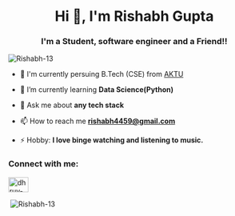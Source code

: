 <h1 align="center">Hi 👋, I'm Rishabh Gupta</h1>
<h3 align="center">I'm a Student, software engineer and a Friend!!</h3>

<p align="left"> <img src="https://komarev.com/ghpvc/?username=Rishabh-13&label=Profile%20views&color=0e75b6&style=flat" alt="Rishabh-13" /> </p>


- 🔭 I'm currently persuing B.Tech (CSE) from [AKTU](https://aktu.ac.in/)

- 🌱 I’m currently learning **Data Science(Python)**

- 💬 Ask me about **any tech stack**

- 📫 How to reach me **rishabh4459@gmail.com**

- ⚡ Hobby: **I love binge watching and listening to music.**

<h3 align="left">Connect with me:</h3>
<p align="left">
<!-- <a href="https://twitter.com/" target="blank"><img align="center" src="https://raw.githubusercontent.com/rahuldkjain/github-profile-readme-generator/master/src/images/icons/Social/twitter.svg" alt="dhruv09d" height="30" width="40" /></a> -->
<a href="https://linkedin.com/in/rishabh-gupta-03a947194" target="blank"><img align="center" src="https://raw.githubusercontent.com/rahuldkjain/github-profile-readme-generator/master/src/images/icons/Social/linked-in-alt.svg" alt="dhruv-singh-25ba02172" height="30" width="40" /></a>
<!-- <a href="https://instagram.com//" target="blank"><img align="center" src="https://raw.githubusercontent.com/rahuldkjain/github-profile-readme-generator/master/src/images/icons/Social/instagram.svg" alt="max09d_" height="30" width="40" /></a> -->
<!-- <a href="https://www.hackerrank.com/" target="blank"><img align="center" src="https://raw.githubusercontent.com/rahuldkjain/github-profile-readme-generator/master/src/images/icons/Social/hackerrank.svg" alt="dhruvdagar1999" height="30" width="40" /></a> -->
<!-- <a href="https://www.leetcode.com/" target="blank"><img align="center" src="https://raw.githubusercontent.com/rahuldkjain/github-profile-readme-generator/master/src/images/icons/Social/leet-code.svg" alt="dhruv09d" height="30" width="40" /></a> -->
</p>


<p>&nbsp;<img align="center" src="https://github-readme-stats.vercel.app/api?username=Rishabh-13&show_icons=true&locale=en" alt="Rishabh-13" /></p>
